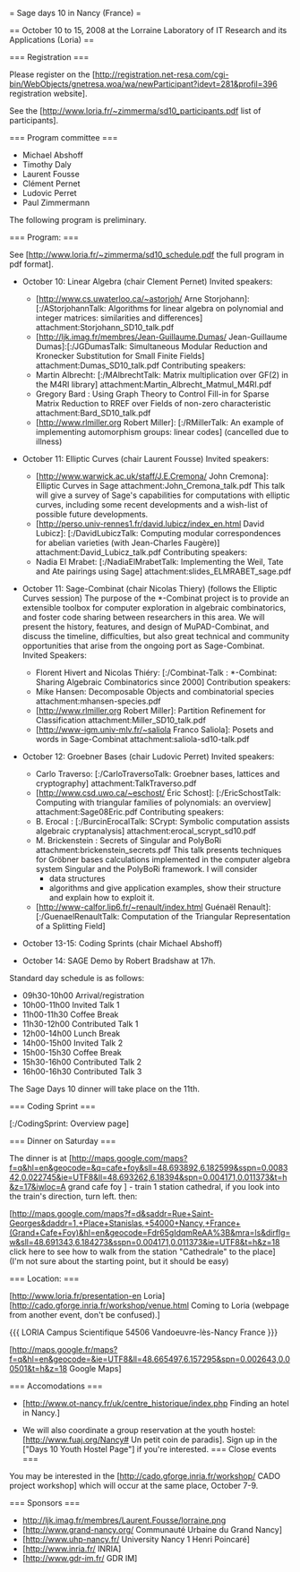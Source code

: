 = Sage days 10 in Nancy (France) =

== October 10 to 15, 2008 at the Lorraine Laboratory of IT Research and its Applications (Loria) ==

=== Registration ===

Please register on the [http://registration.net-resa.com/cgi-bin/WebObjects/gnetresa.woa/wa/newParticipant?idevt=281&profil=396 registration website].

See the [http://www.loria.fr/~zimmerma/sd10_participants.pdf list of participants].

=== Program committee ===

   * Michael Abshoff
   * Timothy Daly
   * Laurent Fousse
   * Clément Pernet
   * Ludovic Perret
   * Paul Zimmermann

The following program is preliminary.

=== Program: ===

See [http://www.loria.fr/~zimmerma/sd10_schedule.pdf the full program in pdf format].

   * October 10: Linear Algebra (chair Clement Pernet)
     Invited speakers:
       * [http://www.cs.uwaterloo.ca/~astorjoh/ Arne Storjohann]:[:/AStorjohannTalk: Algorithms for linear algebra on polynomial and integer matrices: similarities and differences] attachment:Storjohann_SD10_talk.pdf
       * [http://ljk.imag.fr/membres/Jean-Guillaume.Dumas/ Jean-Guillaume Dumas]:[:/JGDumasTalk: Simultaneous Modular Reduction and Kronecker Substitution for Small Finite Fields] attachment:Dumas_SD10_talk.pdf
     Contributing speakers:
       * Martin Albrecht: [:/MAlbrechtTalk: Matrix multiplication over GF(2) in the M4RI library] attachment:Martin_Albrecht_Matmul_M4RI.pdf
       * Gregory Bard : Using Graph Theory to Control Fill-in for Sparse Matrix Reduction to RREF over Fields of non-zero characteristic attachment:Bard_SD10_talk.pdf
       * [http://www.rlmiller.org Robert Miller]: [:/RMillerTalk: An example of implementing automorphism groups: linear codes] (cancelled due to illness)
   * October 11: Elliptic Curves (chair Laurent Fousse)
     Invited speakers:
       * [http://www.warwick.ac.uk/staff/J.E.Cremona/ John Cremona]: Elliptic Curves in Sage attachment:John_Cremona_talk.pdf
         This talk will give a survey of Sage's capabilities for computations with
         elliptic curves, including some recent developments and a wish-list of
	 possible future developments.
       * [http://perso.univ-rennes1.fr/david.lubicz/index_en.html David Lubicz]: [:/DavidLubiczTalk: Computing modular correspondences for abelian varieties (with Jean-Charles Faugère)] attachment:David_Lubicz_talk.pdf
     Contributing speakers:
       * Nadia El Mrabet: [:/NadiaElMrabetTalk: Implementing the Weil, Tate and Ate pairings using Sage] attachment:slides_ELMRABET_sage.pdf
   * October 11: Sage-Combinat (chair Nicolas Thiery) (follows the Elliptic Curves session)
       The purpose of the *-Combinat project is to provide an extensible
       toolbox for computer exploration in algebraic combinatorics, and
       foster code sharing between researchers in this area. We will present
       the history, features, and design of MuPAD-Combinat, and discuss the
       timeline, difficulties, but also great technical and community
       opportunities that arise from the ongoing port as Sage-Combinat.
     Invited Speakers:
       * Florent Hivert and Nicolas Thiéry: [:/Combinat-Talk : *-Combinat: Sharing Algebraic Combinatorics since 2000]
     Contribution speakers:
       * Mike Hansen: Decomposable Objects and combinatorial species attachment:mhansen-species.pdf
       * [http://www.rlmiller.org Robert Miller]: Partition Refinement for Classification attachment:Miller_SD10_talk.pdf
       * [http://www-igm.univ-mlv.fr/~saliola Franco Saliola]: Posets and words in Sage-Combinat attachment:saliola-sd10-talk.pdf

   * October 12: Groebner Bases (chair Ludovic Perret)
     Invited speakers:
       * Carlo Traverso: [:/CarloTraversoTalk: Groebner bases, lattices and cryptography] attachment:TalkTraverso.pdf
       * [http://www.csd.uwo.ca/~eschost/ Éric Schost]: [:/EricSchostTalk: Computing with triangular families of polynomials: an overview] attachment:Sage08Eric.pdf
     Contributing speakers:
       * B.  Erocal : [:/BurcinErocalTalk: SCrypt: Symbolic computation assists algebraic cryptanalysis] attachment:erocal_scrypt_sd10.pdf
       * M. Brickenstein : Secrets of Singular and PolyBoRi attachment:brickenstein_secrets.pdf
         This talk presents techniques for Gröbner bases calculations
         implemented in the computer algebra system Singular and the
         PolyBoRi framework. I will consider
          * data structures
          * algorithms
         and give application examples, show their structure and explain how
         to exploit it.
       * [http://www-calfor.lip6.fr/~renault/index.html Guénaël Renault]: [:/GuenaelRenaultTalk: Computation of the Triangular Representation of a Splitting Field]
   * October 13-15: Coding Sprints (chair Michael Abshoff)
   * October 14: SAGE Demo by Robert Bradshaw at 17h.

Standard day schedule is as follows:

   * 09h30-10h00 Arrival/registration
   * 10h00-11h00 Invited Talk 1
   * 11h00-11h30 Coffee Break
   * 11h30-12h00 Contributed Talk 1
   * 12h00-14h00 Lunch Break
   * 14h00-15h00 Invited Talk 2
   * 15h00-15h30 Coffee Break
   * 15h30-16h00 Contributed Talk 2
   * 16h00-16h30 Contributed Talk 3

The Sage Days 10 dinner will take place on the 11th.

=== Coding Sprint ===

[:/CodingSprint: Overview page]

=== Dinner on Saturday ===

The dinner is at [http://maps.google.com/maps?f=q&hl=en&geocode=&q=cafe+foy&sll=48.693892,6.182599&sspn=0.008342,0.022745&ie=UTF8&ll=48.693262,6.18394&spn=0.004171,0.011373&t=h&z=17&iwloc=A grand cafe foy ] - train 1 station cathedral, if you look into the train's direction, turn left. then:

[http://maps.google.com/maps?f=d&saddr=Rue+Saint-Georges&daddr=1,+Place+Stanislas,+54000+Nancy,+France+(Grand+Cafe+Foy)&hl=en&geocode=Fdr65gIdqmReAA%3B&mra=ls&dirflg=w&sll=48.691343,6.184273&sspn=0.004171,0.011373&ie=UTF8&t=h&z=18 click here to see how to walk from the station "Cathedrale" to the place] (I'm not sure about the starting point, but it should be easy)

=== Location: ===

[http://www.loria.fr/presentation-en Loria] [http://cado.gforge.inria.fr/workshop/venue.html Coming to Loria (webpage from another event, don't be confused).]


{{{
   LORIA
   Campus Scientifique
   54506 Vandoeuvre-lès-Nancy
   France
}}}

[http://maps.google.fr/maps?f=q&hl=en&geocode=&ie=UTF8&ll=48.665497,6.157295&spn=0.002643,0.00501&t=h&z=18 Google Maps]

=== Accomodations ===

  * [http://www.ot-nancy.fr/uk/centre_historique/index.php Finding an hotel in Nancy.]

  * We will also coordinate a group reservation at the youth hostel: [http://www.fuaj.org/Nancy# Un petit coin de paradis]. Sign up in the ["Days 10 Youth Hostel Page"] if you're interested.
=== Close events ===

You may be interested in the [http://cado.gforge.inria.fr/workshop/ CADO project workshop]
which will occur at the same place, October 7-9.

=== Sponsors ===

   * http://ljk.imag.fr/membres/Laurent.Fousse/lorraine.png
   * [http://www.grand-nancy.org/ Communauté Urbaine du Grand Nancy]
   * [http://www.uhp-nancy.fr/ University Nancy 1 Henri Poincaré]
   * [http://www.inria.fr/ INRIA]
   * [http://www.gdr-im.fr/ GDR IM]

